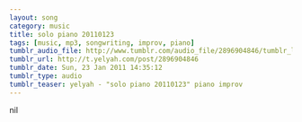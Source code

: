 ```yaml
---
layout: song
category: music
title: solo piano 20110123
tags: [music, mp3, songwriting, improv, piano]
tumblr_audio_file: http://www.tumblr.com/audio_file/2896904846/tumblr_lfht6okXW81qzo4ep
tumblr_url: http://t.yelyah.com/post/2896904846
tumblr_date: Sun, 23 Jan 2011 14:35:12
tumblr_type: audio
tumblr_teaser: yelyah - "solo piano 20110123" piano improv
---
```

nil

